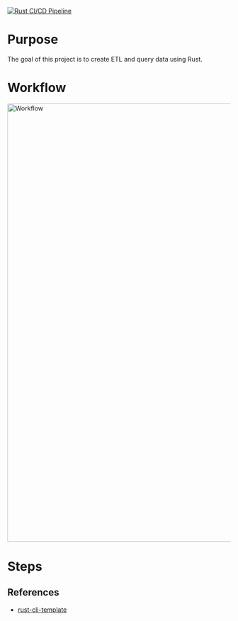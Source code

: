 [![Rust CI/CD Pipeline](https://github.com/nogibjj/xueqing_wu_individual2/actions/workflows/ci.yml/badge.svg)](https://github.com/nogibjj/xueqing_wu_individual2/actions/workflows/ci.yml)

# Purpose
The goal of this project is to create ETL and query data using Rust.

# Workflow
<img width="990" alt="Workflow" src="https://github.com/nogibjj/xueqing_wu_individual2/assets/47194238/91252c88-0e12-46d3-a8c8-7cd7aaf0f4e2">

# Steps


## References

* [rust-cli-template](https://github.com/kbknapp/rust-cli-template)
